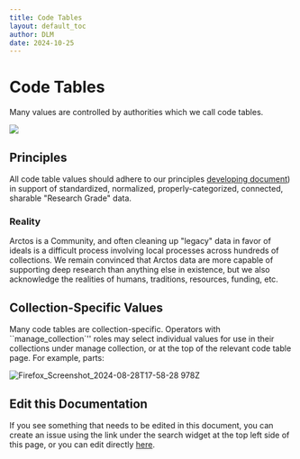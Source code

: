 ```yaml
---
title: Code Tables
layout: default_toc
author: DLM
date: 2024-10-25
---
```


# Code Tables

Many values are controlled by authorities which we call code tables.


![](https://raw.githubusercontent.com/ArctosDB/documentation-wiki/gh-pages/tutorial_images/Bear%20Work%20in%20Progress.JPG)


## Principles

All code table values should adhere to our principles [developing document](https://docs.google.com/presentation/d/106K73W3og-iFLI9TZlfK00GtvVOJjIx5rU_43TsP49E/edit#slide=id.g24c167402f2_0_0)) in support of standardized, normalized, properly-categorized, connected, sharable "Research Grade" data.

### Reality

Arctos is a Community, and often cleaning up "legacy" data in favor of ideals is a difficult process involving local processes across hundreds of collections. We remain convinced that Arctos data are more capable of supporting deep research than anything else in existence, but we also acknowledge the realities of humans, traditions, resources, funding, etc.



## Collection-Specific Values


Many code tables are collection-specific. Operators with ``manage_collection`'' roles may select individual values for use in their collections under manage collection, or at the top of the relevant code table page. For example, parts:

![Firefox_Screenshot_2024-08-28T17-58-28 978Z](https://github.com/user-attachments/assets/62681465-ede6-41ba-8db1-a74f5161beb3)


## Edit this Documentation

If you see something that needs to be edited in this document, you can create an issue using the link under the search widget at the top left side of this page, or you can edit directly <a href="https://github.com/ArctosDB/documentation-wiki/edit/gh-pages/_documentation/code_table.markdown" target="_blank">here</a>.
